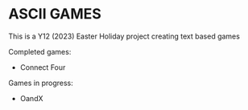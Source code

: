 # ASCII GAMES
This is a Y12 (2023) Easter Holiday project creating text based games

Completed games:
- Connect Four 

Games in progress:
- OandX